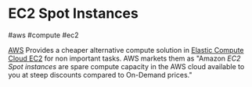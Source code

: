 # EC2 Spot Instances
#aws #compute #ec2 

[AWS](AWS/AWS.md) Provides a cheaper alternative compute solution in [Elastic Compute Cloud EC2](AWS/--%20Compute%20--/Elastic%20Compute%20Cloud%20EC2.md) for non important tasks. AWS markets them as "Amazon _EC2 Spot instances_ are spare compute capacity in the AWS cloud available to you at steep discounts compared to On-Demand prices." 